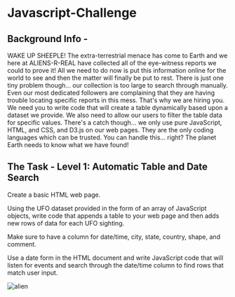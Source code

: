 # Javascript-Challenge

## Background Info -
WAKE UP SHEEPLE! The extra-terrestrial menace has come to Earth and we here at ALIENS-R-REAL have collected all of the eye-witness reports we could to prove it! All we need to do now is put this information online for the world to see and then the matter will finally be put to rest.
There is just one tiny problem though... our collection is too large to search through manually. Even our most dedicated followers are complaining that they are having trouble locating specific reports in this mess.
That's why we are hiring you. We need you to write code that will create a table dynamically based upon a dataset we provide. We also need to allow our users to filter the table data for specific values. There's a catch though... we only use pure JavaScript, HTML, and CSS, and D3.js on our web pages. They are the only coding languages which can be trusted.
You can handle this... right? The planet Earth needs to know what we have found!

## The Task - Level 1: Automatic Table and Date Search 
Create a basic HTML web page.

Using the UFO dataset provided in the form of an array of JavaScript objects, write code that appends a table to your web page and then adds new rows of data for each UFO sighting.

Make sure to have a column for date/time, city, state, country, shape, and comment.

Use a date form in the HTML document and write JavaScript code that will listen for events and search through the date/time column to find rows that match user input.


![alien](https://user-images.githubusercontent.com/79765072/122662406-f05a3f80-d14f-11eb-9f0e-2895e07a6016.jpg)
